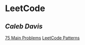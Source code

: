 # LeetCode

## *Caleb Davis*

[75 Main Problems](https://leetcode.com/list/xi4ci4ig/)
[LeetCode Patterns](https://seanprashad.com/leetcode-patterns/)